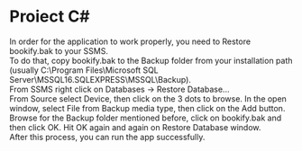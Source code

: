 # Proiect C#

In order for the application to work properly, you need to Restore bookify.bak to your SSMS.<br>
To do that, copy bookify.bak to the Backup folder from your installation path (usually C:\Program Files\Microsoft SQL Server\MSSQL16.SQLEXPRESS\MSSQL\Backup).<br>
From SSMS right click on Databases -> Restore Database...<br>
From Source select Device, then click on the 3 dots to browse. In the open window, select File from Backup media type, then click on the Add button.<br>
Browse for the Backup folder mentioned before, click on bookify.bak and then click OK. Hit OK again and again on Restore Database window.<br>
After this process, you can run the app successfully.
